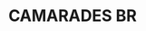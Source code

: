---
title: CAMARADES BR
slug: "camarades-br"
featuredImage: ../../assets/project-logos/camarades-br.png
site: https://camaradesbrasil.bio.br
stacks: ["gatsby", "forestry"]
colabs: "Bruna Braga (https://linkedin.com/in/ACoAAAeVcpEBAaRq-N_7vfiAH2j3_Jw-U49fZLY/)"

subtitle_br: "Portal de notícias e divulgação científica da organização CAMARADES Brasil"
subtitle_en: "News and scientific dissemination portal of the organization CAMARADES Brasil"
excerpt_br: "Website destinado à divulgação científica de projetos e notícias da organização CAMARADES Brasil"
excerpt_en: "Website for the scientific dissemination of projects and news from the organization CAMARADES Brasil"
sponsorships_br: Fundação Alexander von Humboldt
sponsorships_en: Alexander von Humboldt Foundation
---